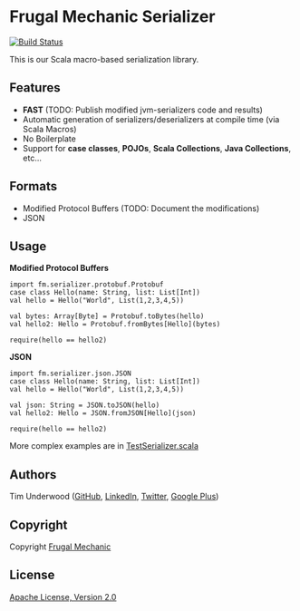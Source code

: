 Frugal Mechanic Serializer
==========================

[![Build Status](https://travis-ci.org/frugalmechanic/fm-serializer.svg?branch=master)](https://travis-ci.org/frugalmechanic/fm-serializer)

This is our Scala macro-based serialization library.

Features
--------

* **FAST** (TODO: Publish modified jvm-serializers code and results)
* Automatic generation of serializers/deserializers at compile time (via Scala Macros)
* No Boilerplate
* Support for **case classes**, **POJOs**, **Scala Collections**, **Java Collections**, etc...

Formats
-------

* Modified Protocol Buffers (TODO: Document the modifications)
* JSON

Usage
-----

**Modified Protocol Buffers**

    import fm.serializer.protobuf.Protobuf
    case class Hello(name: String, list: List[Int])
    val hello = Hello("World", List(1,2,3,4,5))
    
    val bytes: Array[Byte] = Protobuf.toBytes(hello)
    val hello2: Hello = Protobuf.fromBytes[Hello](bytes)
    
    require(hello == hello2)

**JSON**

    import fm.serializer.json.JSON
    case class Hello(name: String, list: List[Int])
    val hello = Hello("World", List(1,2,3,4,5))

    val json: String = JSON.toJSON(hello)
    val hello2: Hello = JSON.fromJSON[Hello](json)

    require(hello == hello2)

More complex examples are in [TestSerializer.scala](https://github.com/frugalmechanic/fm-serializer/blob/master/src/test/scala/fm/serializer/TestSerializer.scala)

Authors
-------

Tim Underwood (<a href="https://github.com/tpunder" rel="author">GitHub</a>, <a href="https://www.linkedin.com/in/tpunder" rel="author">LinkedIn</a>, <a href="https://twitter.com/tpunder" rel="author">Twitter</a>, <a href="https://plus.google.com/+TimUnderwood0" rel="author">Google Plus</a>)

Copyright
---------

Copyright [Frugal Mechanic](http://frugalmechanic.com)

License
-------

[Apache License, Version 2.0](http://www.apache.org/licenses/LICENSE-2.0.txt)